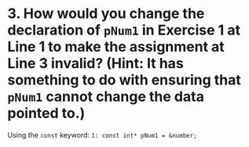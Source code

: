 # 3. How would you change the declaration of `pNum1` in Exercise 1 at Line 1 to make the assignment at Line 3 invalid? (Hint: It has something to do with ensuring that `pNum1` cannot change the data pointed to.)

Using the `const` keyword:
`1: const int* pNum1 = &number;`